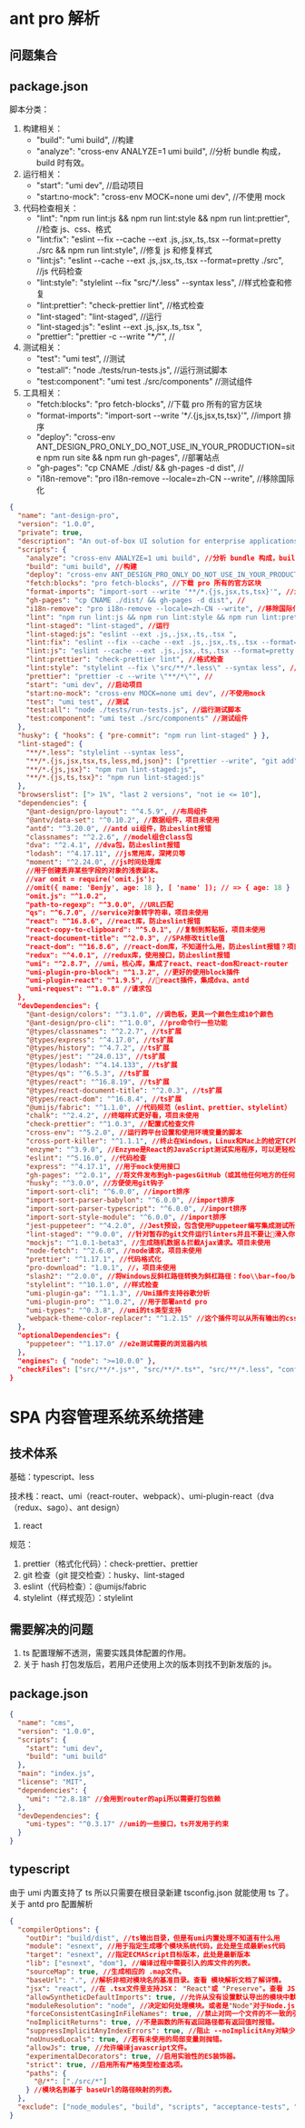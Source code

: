 # ant pro 解析

## 问题集合

## package.json

脚本分类：

1. 构建相关：
   - "build": "umi build", //构建
   - "analyze": "cross-env ANALYZE=1 umi build", //分析 bundle 构成，build 时有效。
2. 运行相关：
   - "start": "umi dev", //启动项目
   - "start:no-mock": "cross-env MOCK=none umi dev", //不使用 mock
3. 代码检查相关：
   - "lint": "npm run lint:js && npm run lint:style && npm run lint:prettier", //检查 js、css、格式
   - "lint:fix": "eslint --fix --cache --ext .js,.jsx,.ts,.tsx --format=pretty ./src && npm run lint:style", //修复 js 和修复样式
   - "lint:js": "eslint --cache --ext .js,.jsx,.ts,.tsx --format=pretty ./src", //js 代码检查
   - "lint:style": "stylelint --fix \"src/\*_/_.less\" --syntax less", //样式检查和修复
   - "lint:prettier": "check-prettier lint", //格式检查
   - "lint-staged": "lint-staged", //运行
   - "lint-staged:js": "eslint --ext .js,.jsx,.ts,.tsx ",
   - "prettier": "prettier -c --write \"\*_/_\"", //
4. 测试相关：
   - "test": "umi test", //测试
   - "test:all": "node ./tests/run-tests.js", //运行测试脚本
   - "test:component": "umi test ./src/components" //测试组件
5. 工具相关：
   - "fetch:blocks": "pro fetch-blocks", //下载 pro 所有的官方区块
   - "format-imports": "import-sort --write '\*_/_.{js,jsx,ts,tsx}'", //import 排序
   - "deploy": "cross-env ANT_DESIGN_PRO_ONLY_DO_NOT_USE_IN_YOUR_PRODUCTION=site npm run site && npm run gh-pages", //部署站点
   - "gh-pages": "cp CNAME ./dist/ && gh-pages -d dist", //
   - "i18n-remove": "pro i18n-remove --locale=zh-CN --write", //移除国际化

```json
{
  "name": "ant-design-pro",
  "version": "1.0.0",
  "private": true,
  "description": "An out-of-box UI solution for enterprise applications",
  "scripts": {
    "analyze": "cross-env ANALYZE=1 umi build", //分析 bundle 构成，build 时有效。
    "build": "umi build", //构建
    "deploy": "cross-env ANT_DESIGN_PRO_ONLY_DO_NOT_USE_IN_YOUR_PRODUCTION=site npm run site && npm run gh-pages", //部署站点
    "fetch:blocks": "pro fetch-blocks", //下载 pro 所有的官方区块
    "format-imports": "import-sort --write '**/*.{js,jsx,ts,tsx}'", //import排序
    "gh-pages": "cp CNAME ./dist/ && gh-pages -d dist", //
    "i18n-remove": "pro i18n-remove --locale=zh-CN --write", //移除国际化
    "lint": "npm run lint:js && npm run lint:style && npm run lint:prettier", //检查js、css、格式
    "lint-staged": "lint-staged", //运行
    "lint-staged:js": "eslint --ext .js,.jsx,.ts,.tsx ",
    "lint:fix": "eslint --fix --cache --ext .js,.jsx,.ts,.tsx --format=pretty ./src && npm run lint:style", //修复js和修复样式
    "lint:js": "eslint --cache --ext .js,.jsx,.ts,.tsx --format=pretty ./src", //js代码检查
    "lint:prettier": "check-prettier lint", //格式检查
    "lint:style": "stylelint --fix \"src/**/*.less\" --syntax less", //样式检查和修复
    "prettier": "prettier -c --write \"**/*\"", //
    "start": "umi dev", //启动项目
    "start:no-mock": "cross-env MOCK=none umi dev", //不使用mock
    "test": "umi test", //测试
    "test:all": "node ./tests/run-tests.js", //运行测试脚本
    "test:component": "umi test ./src/components" //测试组件
  },
  "husky": { "hooks": { "pre-commit": "npm run lint-staged" } },
  "lint-staged": {
    "**/*.less": "stylelint --syntax less",
    "**/*.{js,jsx,tsx,ts,less,md,json}": ["prettier --write", "git add"],
    "**/*.{js,jsx}": "npm run lint-staged:js",
    "**/*.{js,ts,tsx}": "npm run lint-staged:js"
  },
  "browserslist": ["> 1%", "last 2 versions", "not ie <= 10"],
  "dependencies": {
    "@ant-design/pro-layout": "^4.5.9", //布局组件
    "@antv/data-set": "^0.10.2", //数据组件，项目未使用
    "antd": "^3.20.0", //antd ui组件，防止eslint报错
    "classnames": "^2.2.6", //model组合class包
    "dva": "^2.4.1", //dva包，防止eslint报错
    "lodash": "^4.17.11", //js常用库，深拷贝等
    "moment": "^2.24.0", //js时间处理库
    //用于创建丢弃某些字段的对象的浅表副本。
    //var omit = require('omit.js');
    //omit({ name: 'Benjy', age: 18 }, [ 'name' ]); // => { age: 18 }
    "omit.js": "^1.0.2",
    "path-to-regexp": "^3.0.0", //URL匹配
    "qs": "^6.7.0", //service对象转字符串，项目未使用
    "react": "^16.8.6", //react库，防止eslint报错
    "react-copy-to-clipboard": "^5.0.1", //复制到剪贴板，项目未使用
    "react-document-title": "^2.0.3", //SPA修改title值
    "react-dom": "^16.8.6", //react-dom库，不知道什么用，防止eslint报错？项目未使用
    "redux": "^4.0.1", //redux库，使用接口，防止eslint报错
    "umi": "^2.8.7", //umi，核心库，集成了react、react-dom和react-router
    "umi-plugin-pro-block": "^1.3.2", //更好的使用block插件
    "umi-plugin-react": "^1.9.5", //react插件，集成dva、antd
    "umi-request": "^1.0.8" //请求包
  },
  "devDependencies": {
    "@ant-design/colors": "^3.1.0", //调色板，更具一个颜色生成10个颜色
    "@ant-design/pro-cli": "^1.0.0", //pro命令行一些功能
    "@types/classnames": "^2.2.7", //ts扩展
    "@types/express": "^4.17.0", //ts扩展
    "@types/history": "^4.7.2", //ts扩展
    "@types/jest": "^24.0.13", //ts扩展
    "@types/lodash": "^4.14.133", //ts扩展
    "@types/qs": "^6.5.3", //ts扩展
    "@types/react": "^16.8.19", //ts扩展
    "@types/react-document-title": "^2.0.3", //ts扩展
    "@types/react-dom": "^16.8.4", //ts扩展
    "@umijs/fabric": "^1.1.0", //代码规范（eslint、prettier、stylelint）
    "chalk": "^2.4.2", //终端样式更好看，项目未使用
    "check-prettier": "^1.0.3", //配置式检查文件
    "cross-env": "^5.2.0", //运行跨平台设置和使用环境变量的脚本
    "cross-port-killer": "^1.1.1", //终止在Windows，Linux和Mac上的给定TCP端口上运行的进程
    "enzyme": "^3.9.0", //Enzyme是React的JavaScript测试实用程序，可以更轻松地测试React Components的输出。您还可以在给定输出的情况下操纵，遍历并以某种方式模拟运行时。项目未使用
    "eslint": "^5.16.0", //代码检查
    "express": "^4.17.1", //用于mock使用接口
    "gh-pages": "^2.0.1", //将文件发布到gh-pagesGitHub（或其他任何地方的任何其他分支）上的分支。
    "husky": "^3.0.0", //方便使用git钩子
    "import-sort-cli": "^6.0.0", //import排序
    "import-sort-parser-babylon": "^6.0.0", //import排序
    "import-sort-parser-typescript": "^6.0.0", //import排序
    "import-sort-style-module": "^6.0.0", //import排序
    "jest-puppeteer": "^4.2.0", //Jest预设，包含使用Puppeteer编写集成测试所需的所有配置。
    "lint-staged": "^9.0.0", //针对暂存的git文件运行linters并且不要让💩滑入你的代码库！
    "mockjs": "^1.0.1-beta3", //生成随机数据＆拦截Ajax请求。项目未使用
    "node-fetch": "^2.6.0", //node请求，项目未使用
    "prettier": "^1.17.1", //代码格式化
    "pro-download": "1.0.1", //，项目未使用
    "slash2": "^2.0.0", //将Windows反斜杠路径转换为斜杠路径：foo\\bar➔foo/bar
    "stylelint": "^10.1.0", //样式检查
    "umi-plugin-ga": "^1.1.3", //Umi插件支持谷歌分析
    "umi-plugin-pro": "^1.0.2", //用于部署antd pro
    "umi-types": "^0.3.8", //umi的ts类型支持
    "webpack-theme-color-replacer": "^1.2.15" //这个插件可以从所有输出的css文件（例如element-ui主题颜色）中提取主题颜色样式，并制作一个仅包含颜色样式的'theme-colors.css'文件。在您的网页运行时，客户端部分将帮助您下载此css文件，然后动态地将颜色替换为新的自定义颜色。
  },
  "optionalDependencies": {
    "puppeteer": "^1.17.0" //e2e测试需要的浏览器内核
  },
  "engines": { "node": ">=10.0.0" },
  "checkFiles": ["src/**/*.js*", "src/**/*.ts*", "src/**/*.less", "config/**/*.js*", "scripts/**/*.js"]
}
```

# SPA 内容管理系统系统搭建

## 技术体系

基础：typescript、less

技术栈：react、umi（react-router、webpack）、umi-plugin-react（dva（redux、sago）、ant design）

1. react

规范：

1. prettier（格式化代码）：check-prettier、prettier
2. git 检查（git 提交检查）：husky、lint-staged
3. eslint（代码检查）：@umijs/fabric
4. stylelint（样式规范）：stylelint

## 需要解决的问题

1. ts 配置理解不透测，需要实践具体配置的作用。
2. 关于 hash 打包发版后，若用户还使用上次的版本则找不到新发版的 js。

## package.json

```json
{
  "name": "cms",
  "version": "1.0.0",
  "scripts": {
    "start": "umi dev",
    "build": "umi build"
  },
  "main": "index.js",
  "license": "MIT",
  "dependencies": {
    "umi": "^2.8.18" //会用到router的api所以需要打包依赖
  },
  "devDependencies": {
    "umi-types": "^0.3.17" //umi的一些接口，ts开发用于约束
  }
}
```

## typescript

由于 umi 内置支持了 ts 所以只需要在根目录新建 tsconfig.json 就能使用 ts 了。
关于 antd pro 配置解析

```json
{
  "compilerOptions": {
    "outDir": "build/dist", //ts输出目录，但是有umi内置处理不知道有什么用
    "module": "esnext", //用于指定生成哪个模块系统代码，此处是生成最新es代码
    "target": "esnext", //指定ECMAScript目标版本，此处是最新版本
    "lib": ["esnext", "dom"], //编译过程中需要引入的库文件的列表。
    "sourceMap": true, //生成相应的 .map文件。
    "baseUrl": ".", //解析非相对模块名的基准目录。查看 模块解析文档了解详情。
    "jsx": "react", //在 .tsx文件里支持JSX： "React"或 "Preserve"。查看 JSX。
    "allowSyntheticDefaultImports": true, //允许从没有设置默认导出的模块中默认导入。这并不影响代码的输出，仅为了类型检查。
    "moduleResolution": "node", //决定如何处理模块。或者是"Node"对于Node.js/io.js，或者是"Classic"（默认）。查看模块解析了解详情。
    "forceConsistentCasingInFileNames": true, //禁止对同一个文件的不一致的引用。
    "noImplicitReturns": true, //不是函数的所有返回路径都有返回值时报错。
    "suppressImplicitAnyIndexErrors": true, //阻止 --noImplicitAny对缺少索引签名的索引对象报错。查看 issue #1232了解详情。
    "noUnusedLocals": true, //若有未使用的局部变量则抛错。
    "allowJs": true, //允许编译javascript文件。
    "experimentalDecorators": true, //启用实验性的ES装饰器。
    "strict": true, //启用所有严格类型检查选项。
    "paths": {
      "@/*": ["./src/*"]
    } //模块名到基于 baseUrl的路径映射的列表。
  },
  "exclude": ["node_modules", "build", "scripts", "acceptance-tests", "webpack", "jest", "src/setupTests.ts", "tslint:latest", "tslint-config-prettier"]
}
```
